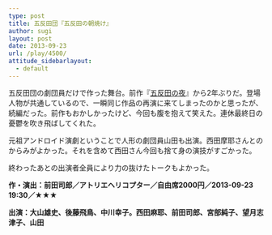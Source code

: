 ```yaml
---
type: post
title: 五反田団『五反田の朝焼け』
author: sugi
layout: post
date: 2013-09-23
url: /play/4500/
attitude_sidebarlayout:
  - default
---
```

五反田団の劇団員だけで作った舞台。前作『<a href="http://asharpminor.com/play/2713/" onclick="_gaq.push(['_trackEvent', 'outbound-article', 'http://asharpminor.com/play/2713/', '五反田の夜']);" title="五反田団『五反田の夜』">五反田の夜</a>』から2年ぶりだ。登場人物が共通しているので、一瞬同じ作品の再演に来てしまったのかと思ったが、続編だった。前作もおかしかったけど、今回も腹を抱えて笑えた。連休最終日の憂鬱を吹き飛ばしてくれた。

元祖アンドロイド演劇ということで人形の劇団員山田も出演。西田摩耶さんとのからみがよかった。それを含めて西田さん今回も捨て身の演技がすごかった。

終わったあとの出演者全員により力の抜けたトークもよかった。

**作・演出：前田司郎／アトリエヘリコプター／自由席2000円／2013-09-23 19:30／★★★**

**出演：大山雄史、後藤飛鳥、中川幸子。西田麻耶、前田司郎、宮部純子、望月志津子、山田**
